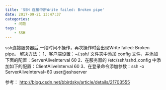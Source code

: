 ```yaml
---
title: 'SSH 连接中断Write failed: Broken pipe'
date: 2017-09-21 13:47:37
categories:
    - 问题
tags:
    - SSH
---
```


ssh连接服务器后,一段时间不操作，再次操作时会出现Write failed: Broken pipe。
解决方法：
1、客户端设置：~/.ssh/ 文件夹中添加 config 文件，并添加下面的配置：ServerAliveInterval 60
2、在服务器的 /etc/ssh/sshd_config 中添加如下的配置：ClientAliveInterval 60
3、在登录命令添加参数：ssh -o ServerAliveInterval=60 user@sshserver

参考：
http://blog.csdn.net/bbirdsky/article/details/21703555